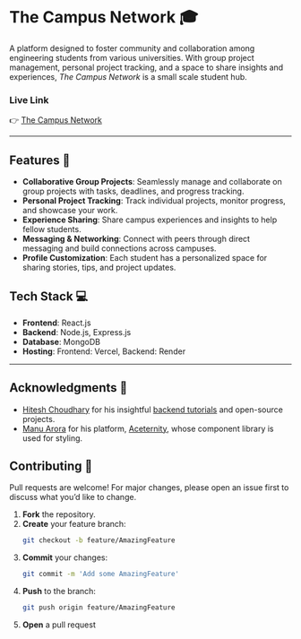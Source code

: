 # The Campus Network 🎓

A platform designed to foster community and collaboration among engineering students from various universities. With group project management, personal project tracking, and a space to share insights and experiences, *The Campus Network* is a small scale student hub.

### Live Link
👉 [The Campus Network](https://the-campus-network.vercel.app)

---

## Features 📌

- **Collaborative Group Projects**: Seamlessly manage and collaborate on group projects with tasks, deadlines, and progress tracking.
- **Personal Project Tracking**: Track individual projects, monitor progress, and showcase your work.
- **Experience Sharing**: Share campus experiences and insights to help fellow students.
- **Messaging & Networking**: Connect with peers through direct messaging and build connections across campuses.
- **Profile Customization**: Each student has a personalized space for sharing stories, tips, and project updates.

## Tech Stack 💻

- **Frontend**: React.js
- **Backend**: Node.js, Express.js
- **Database**: MongoDB
- **Hosting**: Frontend: Vercel, Backend: Render

---

## Acknowledgments 🎉
- [Hitesh Choudhary](https://github.com/hiteshchoudhary) for his insightful [backend tutorials](https://www.youtube.com/playlist?list=PLu71SKxNbfoBGh_8p_NS-ZAh6v7HhYqHW) and open-source projects.
- [Manu Arora](https://www.linkedin.com/in/manuarora28/) for his platform, [Aceternity](https://ui.aceternity.com/), whose component library is used for styling.

## Contributing 🤝

Pull requests are welcome! For major changes, please open an issue first to discuss what you’d like to change.

1. **Fork** the repository.
2. **Create** your feature branch:
   ```bash
   git checkout -b feature/AmazingFeature
3. **Commit** your changes:
   ```bash
   git commit -m 'Add some AmazingFeature'
4. **Push** to the branch:
   ```bash
   git push origin feature/AmazingFeature
5. **Open** a pull request
